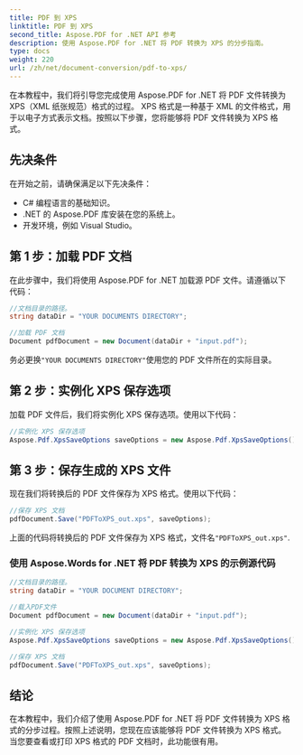 ```yaml
---
title: PDF 到 XPS
linktitle: PDF 到 XPS
second_title: Aspose.PDF for .NET API 参考
description: 使用 Aspose.PDF for .NET 将 PDF 转换为 XPS 的分步指南。
type: docs
weight: 220
url: /zh/net/document-conversion/pdf-to-xps/
---
```


在本教程中，我们将引导您完成使用 Aspose.PDF for .NET 将 PDF 文件转换为 XPS（XML 纸张规范）格式的过程。 XPS 格式是一种基于 XML 的文件格式，用于以电子方式表示文档。按照以下步骤，您将能够将 PDF 文件转换为 XPS 格式。

## 先决条件
在开始之前，请确保满足以下先决条件：

- C# 编程语言的基础知识。
- .NET 的 Aspose.PDF 库安装在您的系统上。
- 开发环境，例如 Visual Studio。

## 第 1 步：加载 PDF 文档
在此步骤中，我们将使用 Aspose.PDF for .NET 加载源 PDF 文件。请遵循以下代码：

```csharp
//文档目录的路径。
string dataDir = "YOUR DOCUMENTS DIRECTORY";

//加载 PDF 文档
Document pdfDocument = new Document(dataDir + "input.pdf");
```

务必更换`"YOUR DOCUMENTS DIRECTORY"`使用您的 PDF 文件所在的实际目录。

## 第 2 步：实例化 XPS 保存选项
加载 PDF 文件后，我们将实例化 XPS 保存选项。使用以下代码：

```csharp
//实例化 XPS 保存选项
Aspose.Pdf.XpsSaveOptions saveOptions = new Aspose.Pdf.XpsSaveOptions();
```

## 第 3 步：保存生成的 XPS 文件
现在我们将转换后的 PDF 文件保存为 XPS 格式。使用以下代码：

```csharp
//保存 XPS 文档
pdfDocument.Save("PDFToXPS_out.xps", saveOptions);
```

上面的代码将转换后的 PDF 文件保存为 XPS 格式，文件名`"PDFToXPS_out.xps"`.


### 使用 Aspose.Words for .NET 将 PDF 转换为 XPS 的示例源代码

```csharp
//文档目录的路径。
string dataDir = "YOUR DOCUMENT DIRECTORY";

//载入PDF文件
Document pdfDocument = new Document(dataDir + "input.pdf");

//实例化 XPS 保存选项
Aspose.Pdf.XpsSaveOptions saveOptions = new Aspose.Pdf.XpsSaveOptions();

//保存 XPS 文档
pdfDocument.Save("PDFToXPS_out.xps", saveOptions);
```

## 结论
在本教程中，我们介绍了使用 Aspose.PDF for .NET 将 PDF 文件转换为 XPS 格式的分步过程。按照上述说明，您现在应该能够将 PDF 文件转换为 XPS 格式。当您要查看或打印 XPS 格式的 PDF 文档时，此功能很有用。